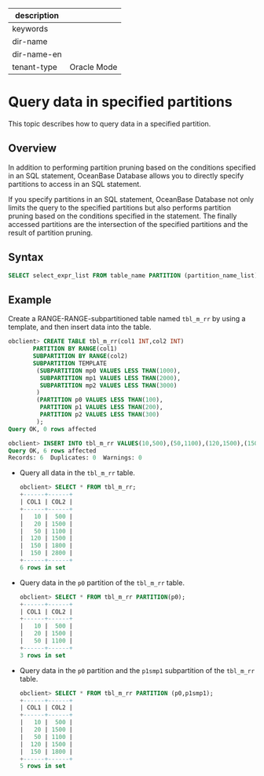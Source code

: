 |description||
|---|---|
|keywords||
|dir-name||
|dir-name-en||
|tenant-type|Oracle Mode|

# Query data in specified partitions

This topic describes how to query data in a specified partition.

## Overview

In addition to performing partition pruning based on the conditions specified in an SQL statement, OceanBase Database allows you to directly specify partitions to access in an SQL statement.

If you specify partitions in an SQL statement, OceanBase Database not only limits the query to the specified partitions but also performs partition pruning based on the conditions specified in the statement. The finally accessed partitions are the intersection of the specified partitions and the result of partition pruning.

## Syntax

```sql
SELECT select_expr_list FROM table_name PARTITION (partition_name_list) [WHERE where_list];
```

## Example

Create a RANGE-RANGE-subpartitioned table named `tbl_m_rr` by using a template, and then insert data into the table.

```sql
obclient> CREATE TABLE tbl_m_rr(col1 INT,col2 INT)
       PARTITION BY RANGE(col1)
       SUBPARTITION BY RANGE(col2)
       SUBPARTITION TEMPLATE
        (SUBPARTITION mp0 VALUES LESS THAN(1000),
         SUBPARTITION mp1 VALUES LESS THAN(2000),
         SUBPARTITION mp2 VALUES LESS THAN(3000)
        )
        (PARTITION p0 VALUES LESS THAN(100),
         PARTITION p1 VALUES LESS THAN(200),
         PARTITION p2 VALUES LESS THAN(300)
        );
Query OK, 0 rows affected

obclient> INSERT INTO tbl_m_rr VALUES(10,500),(50,1100),(120,1500),(150,1800),(150,2800),(200,2900);
Query OK, 6 rows affected
Records: 6  Duplicates: 0  Warnings: 0
```

* Query all data in the `tbl_m_rr` table.

   ```sql
   obclient> SELECT * FROM tbl_m_rr;
   +------+------+
   | COL1 | COL2 |
   +------+------+
   |   10 |  500 |
   |   20 | 1500 |
   |   50 | 1100 |
   |  120 | 1500 |
   |  150 | 1800 |
   |  150 | 2800 |
   +------+------+
   6 rows in set
   ```

* Query data in the `p0` partition of the `tbl_m_rr` table.

   ```sql
   obclient> SELECT * FROM tbl_m_rr PARTITION(p0);
   +------+------+
   | COL1 | COL2 |
   +------+------+
   |   10 |  500 |
   |   20 | 1500 |
   |   50 | 1100 |
   +------+------+
   3 rows in set
   ```

* Query data in the `p0` partition and the `p1smp1` subpartition of the `tbl_m_rr` table.

   ```sql
   obclient> SELECT * FROM tbl_m_rr PARTITION (p0,p1smp1);
   +------+------+
   | COL1 | COL2 |
   +------+------+
   |   10 |  500 |
   |   20 | 1500 |
   |   50 | 1100 |
   |  120 | 1500 |
   |  150 | 1800 |
   +------+------+
   5 rows in set
   ```
